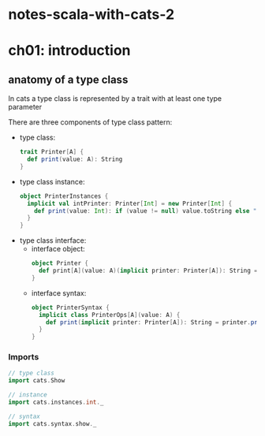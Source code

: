# notes-scala-with-cats-2

# ch01: introduction

## anatomy of a type class

In cats a type class is represented by a trait with at least one type parameter

There are three components of type class pattern:
- type class:
    ```scala
    trait Printer[A] {
      def print(value: A): String
    }
    ```
- type class instance:
    ```scala
    object PrinterInstances {
      implicit val intPrinter: Printer[Int] = new Printer[Int] {
        def print(value: Int): if (value != null) value.toString else ""
      }
    }
    ```
- type class interface:
  - interface object:
    ```scala
    object Printer {
      def print[A](value: A)(implicit printer: Printer[A]): String = printer.print(value)
    }
    ```
  - interface syntax:
    ```scala
    object PrinterSyntax {
      implicit class PrinterOps[A](value: A) {
        def print(implicit printer: Printer[A]): String = printer.print(value)
      }
    }
    ```
### Imports
```scala
// type class
import cats.Show

// instance
import cats.instances.int._

// syntax
import cats.syntax.show._
```
